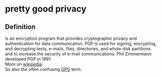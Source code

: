 # pretty good privacy
## Definition
Is an encryption program that provides cryptographic privacy and authentication for data communication. PGP is used for signing, encrypting, and decrypting texts, e-mails, files, directories, and whole disk partitions and to increase the security of e-mail communications. Phil Zimmermann developed PGP in 1991.  
More on [wikipedia](https://en.wikipedia.org/wiki/Pretty_Good_Privacy)  
So also the often confusing [GPG](GPG) term.
